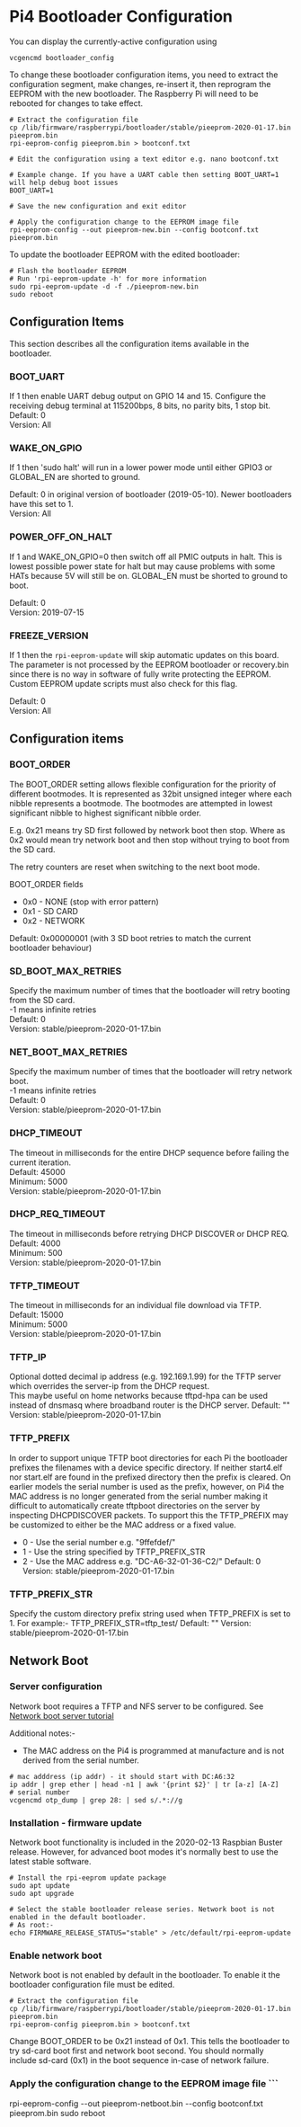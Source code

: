 # Pi4 Bootloader Configuration

You can display the currently-active configuration using 
```
vcgencmd bootloader_config
```

To change these bootloader configuration items, you need to extract the configuration segment, make changes, re-insert it, then reprogram the EEPROM with the new bootloader. The Raspberry Pi will need to be rebooted for changes to take effect. 

```
# Extract the configuration file
cp /lib/firmware/raspberrypi/bootloader/stable/pieeprom-2020-01-17.bin pieeprom.bin
rpi-eeprom-config pieeprom.bin > bootconf.txt

# Edit the configuration using a text editor e.g. nano bootconf.txt

# Example change. If you have a UART cable then setting BOOT_UART=1 will help debug boot issues
BOOT_UART=1

# Save the new configuration and exit editor

# Apply the configuration change to the EEPROM image file
rpi-eeprom-config --out pieeprom-new.bin --config bootconf.txt pieeprom.bin
```

To update the bootloader EEPROM with the edited bootloader:

```
# Flash the bootloader EEPROM
# Run 'rpi-eeprom-update -h' for more information
sudo rpi-eeprom-update -d -f ./pieeprom-new.bin
sudo reboot
```

## Configuration Items

This section describes all the configuration items available in the bootloader.


### BOOT_UART

If 1 then enable UART debug output on GPIO 14 and 15. Configure the receiving debug terminal at 115200bps, 8 bits, no parity bits, 1 stop bit. 
Default: 0  
Version: All  

### WAKE_ON_GPIO 

If 1 then 'sudo halt' will run in a lower power mode until either GPIO3 or GLOBAL_EN are shorted to ground.  

Default: 0 in original version of bootloader (2019-05-10). Newer bootloaders have this set to 1.  
Version: All  

### POWER_OFF_ON_HALT  

If 1 and WAKE_ON_GPIO=0 then switch off all PMIC outputs in halt. This is lowest possible power state for halt but may cause problems with some HATs because 5V will still be on. GLOBAL_EN must be shorted to ground to boot.  

Default: 0  
Version: 2019-07-15  

### FREEZE_VERSION

If 1 then the `rpi-eeprom-update` will skip automatic updates on this board. The parameter is not processed by the EEPROM bootloader or recovery.bin since there is no way in software of fully write protecting the EEPROM. Custom EEPROM update scripts must also check for this flag.

Default: 0  
Version: All  

## Configuration items

### BOOT_ORDER
The BOOT_ORDER setting allows flexible configuration for the priority of different bootmodes. It is represented as 32bit unsigned integer where each nibble represents a bootmode. The bootmodes are attempted in lowest significant nibble to highest significant nibble order.

E.g. 0x21 means try SD first followed by network boot then stop. Where as 0x2 would mean try network boot and then stop without trying to boot from the SD card.

The retry counters are reset when switching to the next boot mode.

BOOT_ORDER fields  
* 0x0 - NONE (stop with error pattern)  
* 0x1 - SD CARD  
* 0x2 - NETWORK  

Default: 0x00000001 (with 3 SD boot retries to match the current bootloader behaviour)  

### SD_BOOT_MAX_RETRIES
Specify the maximum number of times that the bootloader will retry booting from the SD card.  
-1 means infinite retries  
Default: 0  
Version: stable/pieeprom-2020-01-17.bin  

### NET_BOOT_MAX_RETRIES
Specify the maximum number of times that the bootloader will retry network boot.  
-1 means infinite retries  
Default: 0  
Version: stable/pieeprom-2020-01-17.bin  

### DHCP_TIMEOUT
The timeout in milliseconds for the entire DHCP sequence before failing the current iteration.  
Default: 45000  
Minimum: 5000  
Version: stable/pieeprom-2020-01-17.bin  

### DHCP_REQ_TIMEOUT
The timeout in milliseconds before retrying DHCP DISCOVER or DHCP REQ.  
Default: 4000  
Minimum: 500  
Version: stable/pieeprom-2020-01-17.bin  

### TFTP_TIMEOUT
The timeout in milliseconds for an individual file download via TFTP.  
Default: 15000  
Minimum: 5000  
Version: stable/pieeprom-2020-01-17.bin  

### TFTP_IP
Optional dotted decimal ip address (e.g. 192.169.1.99) for the TFTP server which overrides the server-ip from the DHCP request.  
This maybe useful on home networks because tftpd-hpa can be used instead of dnsmasq where broadband router is the DHCP server.
Default: ""  
Version: stable/pieeprom-2020-01-17.bin  

### TFTP_PREFIX
In order to support unique TFTP boot directories for each Pi the bootloader prefixes the filenames with a device specific directory. If neither start4.elf nor start.elf are found in the prefixed directory then the prefix is cleared.
On earlier models the serial number is used as the prefix, however, on Pi4 the MAC address is no longer generated from the serial number making it difficult to automatically create tftpboot directories on the server by inspecting DHCPDISCOVER packets. To support this the TFTP_PREFIX may be customized to either be the MAC address or a fixed value.

* 0 - Use the serial number e.g. "9ffefdef/"
* 1 - Use the string specified by TFTP_PREFIX_STR
* 2 - Use the MAC address e.g. "DC-A6-32-01-36-C2/"
Default: 0
Version: stable/pieeprom-2020-01-17.bin  

### TFTP_PREFIX_STR
Specify the custom directory prefix string used when TFTP_PREFIX is set to 1. For example:- TFTP_PREFIX_STR=tftp_test/
Default: ""
Version: stable/pieeprom-2020-01-17.bin  

## Network Boot
### Server configuration                                                    
Network boot requires a TFTP and NFS server to be configured.  See [Network boot server tutorial](bootmodes/net_tutorial.md)

Additional notes:-
* The MAC address on the Pi4 is programmed at manufacture and is not derived from the serial number.
```                                                                          
# mac adddress (ip addr) - it should start with DC:A6:32
ip addr | grep ether | head -n1 | awk '{print $2}' | tr [a-z] [A-Z]                                                                                                                                                
# serial number                                                                                                                         
vcgencmd otp_dump | grep 28: | sed s/.*://g
```

### Installation - firmware update
Network boot functionality is included in the 2020-02-13 Raspbian Buster release. However, for advanced boot modes it's normally best to use the latest stable software.
```
# Install the rpi-eeprom update package                                                                                                 
sudo apt update
sudo apt upgrade
                                                                          
# Select the stable bootloader release series. Network boot is not enabled in the default bootloader.
# As root:-
echo FIRMWARE_RELEASE_STATUS="stable" > /etc/default/rpi-eeprom-update
```

### Enable network boot
Network boot is not enabled by default in the bootloader. To enable it the bootloader configuration file must be edited.
```                                                                        
# Extract the configuration file                                                                                                         
cp /lib/firmware/raspberrypi/bootloader/stable/pieeprom-2020-01-17.bin pieeprom.bin                                                       
rpi-eeprom-config pieeprom.bin > bootconf.txt                                                                          
```
Change BOOT_ORDER to be 0x21 instead of 0x1. This tells the bootloader to try sd-card boot first and network boot second. You should normally include sd-card (0x1) in the boot sequence in-case of network failure.

### Apply the configuration change to the EEPROM image file                                                                               ```
rpi-eeprom-config --out pieeprom-netboot.bin --config bootconf.txt pieeprom.bin
sudo reboot
```
